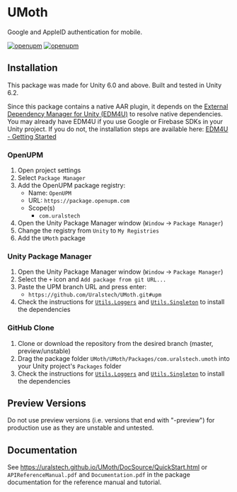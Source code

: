 # UMoth

Google and AppleID authentication for mobile. 

[![openupm](https://img.shields.io/npm/v/com.uralstech.umoth?label=openupm&registry_uri=https://package.openupm.com)](https://openupm.com/packages/com.uralstech.umoth/)
[![openupm](https://img.shields.io/badge/dynamic/json?color=brightgreen&label=downloads&query=%24.downloads&suffix=%2Fmonth&url=https%3A%2F%2Fpackage.openupm.com%2Fdownloads%2Fpoint%2Flast-month%2Fcom.uralstech.umoth)](https://openupm.com/packages/com.uralstech.umoth/)

## Installation

This package was made for Unity 6.0 and above. Built and tested in Unity 6.2.

Since this package contains a native AAR plugin, it depends on the [External Dependency Manager for Unity (EDM4U)](https://github.com/googlesamples/unity-jar-resolver) to resolve native dependencies.
You may already have EDM4U if you use Google or Firebase SDKs in your Unity project. If you do not, the installation steps are available
here: [EDM4U - Getting Started](https://github.com/googlesamples/unity-jar-resolver?tab=readme-ov-file#getting-started)

### OpenUPM

1. Open project settings
2. Select `Package Manager`
3. Add the OpenUPM package registry:
    - Name: `OpenUPM`
    - URL: `https://package.openupm.com`
    - Scope(s)
        - `com.uralstech`
4. Open the Unity Package Manager window (`Window` -> `Package Manager`)
5. Change the registry from `Unity` to `My Registries`
6. Add the `UMoth` package

### Unity Package Manager

1. Open the Unity Package Manager window (`Window` -> `Package Manager`)
2. Select the `+` icon and `Add package from git URL...`
3. Paste the UPM branch URL and press enter:
    - `https://github.com/Uralstech/UMoth.git#upm`
4. Check the instructions for [`Utils.Loggers`](https://uralstech.github.io/Utils.Loggers) and [`Utils.Singleton`](https://uralstech.github.io/Utils.Singleton) to install the dependencies

### GitHub Clone

1. Clone or download the repository from the desired branch (master, preview/unstable)
2. Drag the package folder `UMoth/UMoth/Packages/com.uralstech.umoth` into your Unity project's `Packages` folder
3. Check the instructions for [`Utils.Loggers`](https://uralstech.github.io/Utils.Loggers) and [`Utils.Singleton`](https://uralstech.github.io/Utils.Singleton) to install the dependencies

## Preview Versions

Do not use preview versions (i.e. versions that end with "-preview") for production use as they are unstable and untested.

## Documentation

See <https://uralstech.github.io/UMoth/DocSource/QuickStart.html> or `APIReferenceManual.pdf` and `Documentation.pdf` in the package documentation for the reference manual and tutorial.
